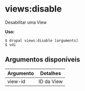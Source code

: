 # views:disable
Desabilitar uma View

**Uso:**
```
$ drupal views:disable [arguments] 
$ vdi  
```

## Argumentos disponíveis
Argumento | Detalhes
---------|-------------
view-id | ID da View
